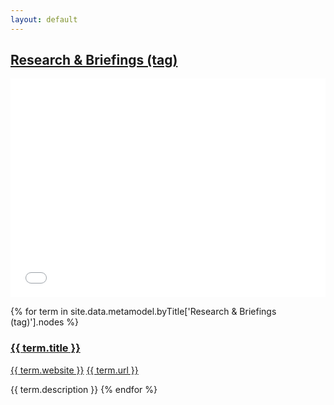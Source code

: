 ```yaml
---
layout: default
---
```

<style>
.initial-content {
  padding-left:5%;
  padding-right:25px;
}
iframe {
  background: url('/loader.jpg') no-repeat center top;
  background-size: 150px 150px;
  min-height: 350px;
}
</style>

## <a href='/_pages/embed?t=Research & Briefings (tag)'>Research & Briefings (tag)</a>

<iframe style='border:0px;background=white;' width='100%' src='{{site.data.urls.unitiddler}}/#Research & Briefings (tag)'></iframe>

{% for term in site.data.metamodel.byTitle['Research & Briefings (tag)'].nodes %}
### <a href='/_pages/embed?t={{ term.title | url_encode }}'>{{ term.title }}</a>

<a href='{{ term.website | url_encode }}'>{{ term.website }}</a>
<a href='{{ term.url | url_encode }}'>{{ term.url }}</a>

{{ term.description }}
{% endfor %}
